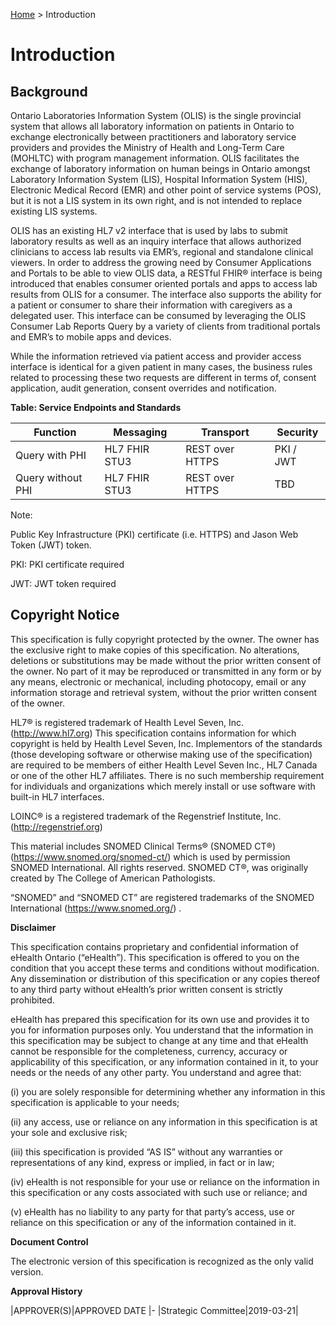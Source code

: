 <p id="breadcrumb">

[Home](https://simplifier.net/guide/OntarioLaboratoriesInformationSystemConsumerQuery/Home) > Introduction

</p>


# Introduction

## Background

Ontario Laboratories Information System (OLIS) is the single provincial system that allows all laboratory information on patients in Ontario to exchange electronically between practitioners and laboratory service providers and provides the Ministry of Health and Long-Term Care (MOHLTC) with program management information. OLIS facilitates the exchange of laboratory information on human beings in Ontario amongst Laboratory Information System (LIS), Hospital Information System (HIS), Electronic Medical Record (EMR) and other point of service systems (POS), but it is not a LIS system in its own right, and is not intended to replace existing LIS systems. 

OLIS has an existing HL7 v2 interface that is used by labs to submit laboratory results as well as an inquiry interface that allows authorized clinicians to access lab results via EMR’s, regional and standalone clinical viewers. In order to address the growing need by Consumer Applications and Portals to be able to view OLIS data, a RESTful FHIR®  interface is being introduced that enables consumer oriented portals and apps to access lab results from OLIS for a consumer.  The interface also supports the ability for a patient or consumer to share their information with caregivers as a delegated user. This interface can be consumed by leveraging the OLIS Consumer Lab Reports Query by a variety of clients from traditional portals and EMR’s to mobile apps and devices.

While the information retrieved via patient access and provider access interface is identical for a given patient in many cases, the business rules related to processing these two requests are different in terms of, consent application, audit generation, consent overrides and notification.

**Table: Service Endpoints and Standards**

| Function | Messaging     | Transport       | Security  |
|----------|---------------|-----------------|-----------|
| Query with PHI   | HL7 FHIR STU3 | REST over HTTPS | PKI / JWT |
| Query without PHI | HL7 FHIR STU3 | REST over HTTPS | TBD

Note:

Public Key Infrastructure (PKI) certificate (i.e. HTTPS) and Jason Web Token (JWT) token.

PKI: PKI certificate required

JWT: JWT token required

## Copyright Notice

This specification is fully copyright protected by the owner. The owner has the exclusive right to make copies of this specification. No alterations, deletions or substitutions may be made without the prior written consent of the owner. No part of it may be reproduced or transmitted in any form or by any means, electronic or mechanical, including photocopy, email or any information storage and retrieval system, without the prior written consent of the owner.

HL7® is registered trademark of Health Level Seven, Inc. (http://www.hl7.org) This specification contains information for which copyright is held by Health Level Seven, Inc. Implementors of the standards (those developing software or otherwise making use of the specification) are required to be members of either Health Level Seven Inc., HL7 Canada or one of the other HL7 affiliates. There is no such membership requirement for individuals and organizations which merely install or use software with built-in HL7 interfaces.

LOINC® is a registered trademark of the Regenstrief Institute, Inc. (http://regenstrief.org)

This material includes SNOMED Clinical Terms® (SNOMED CT®) (https://www.snomed.org/snomed-ct/) which is used by permission SNOMED International. All rights reserved. SNOMED CT®, was originally created by The College of American Pathologists.

“SNOMED” and “SNOMED CT” are registered trademarks of the SNOMED International (https://www.snomed.org/) .

**Disclaimer**

This specification contains proprietary and confidential information of eHealth Ontario (“eHealth”). This specification is offered to you on the condition that you accept these terms and conditions without modification. Any dissemination or distribution of this specification or any copies thereof to any third party without eHealth’s prior written consent is strictly prohibited.

eHealth has prepared this specification for its own use and provides it to you for information purposes only. You understand that the information in this specification may be subject to change at any time and that eHealth cannot be responsible for the completeness, currency, accuracy or applicability of this specification, or any information contained in it, to your needs or the needs of any other party. You understand and agree that:

(i) you are solely responsible for determining whether any information in this specification is applicable to your needs;

(ii) any access, use or reliance on any information in this specification is at your sole and exclusive risk;

(iii) this specification is provided “AS IS” without any warranties or representations of any kind, express or implied, in fact or in law;

(iv) eHealth is not responsible for your use or reliance on the information in this specification or any costs associated with such use or reliance; and

(v) eHealth has no liability to any party for that party’s access, use or reliance on this specification or any of the information contained in it.

**Document Control**

The electronic version of this specification is recognized as the only valid version.

**Approval History**

|APPROVER(S)|APPROVED DATE
|-
|Strategic Committee|2019-03-21|






